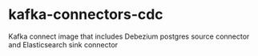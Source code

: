 # kafka-connectors-cdc
Kafka connect image that includes Debezium postgres source connector  and Elasticsearch sink connector
